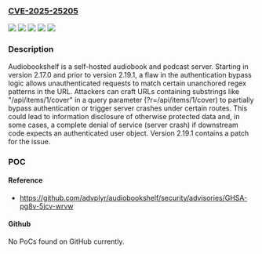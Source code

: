 ### [CVE-2025-25205](https://cve.mitre.org/cgi-bin/cvename.cgi?name=CVE-2025-25205)
![](https://img.shields.io/static/v1?label=Product&message=audiobookshelf&color=blue)
![](https://img.shields.io/static/v1?label=Version&message=%3D%20%3E%3D%202.17.0%2C%20%3C%202.19.1%20&color=brighgreen)
![](https://img.shields.io/static/v1?label=Vulnerability&message=CWE-202%3A%20Exposure%20of%20Sensitive%20Information%20Through%20Data%20Queries&color=brighgreen)
![](https://img.shields.io/static/v1?label=Vulnerability&message=CWE-287%3A%20Improper%20Authentication&color=brighgreen)
![](https://img.shields.io/static/v1?label=Vulnerability&message=CWE-400%3A%20Uncontrolled%20Resource%20Consumption&color=brighgreen)

### Description

Audiobookshelf is a self-hosted audiobook and podcast server. Starting in version 2.17.0 and prior to version 2.19.1, a flaw in the authentication bypass logic allows unauthenticated requests to match certain unanchored regex patterns in the URL. Attackers can craft URLs containing substrings like "/api/items/1/cover" in a query parameter (?r=/api/items/1/cover) to partially bypass authentication or trigger server crashes under certain routes. This could lead to information disclosure of otherwise protected data and, in some cases, a complete denial of service (server crash) if downstream code expects an authenticated user object. Version 2.19.1 contains a patch for the issue.

### POC

#### Reference
- https://github.com/advplyr/audiobookshelf/security/advisories/GHSA-pg8v-5jcv-wrvw

#### Github
No PoCs found on GitHub currently.

